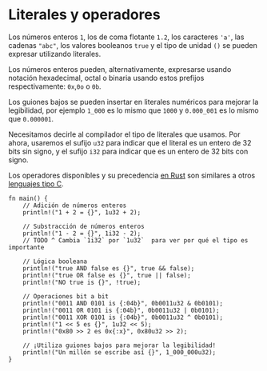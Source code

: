 # Literales y operadores

Los números enteros `1`, los de coma flotante `1.2`, los caracteres `'a'`, las
cadenas `"abc"`, los valores booleanos `true` y el tipo de unidad `()` se
pueden expresar utilizando literales.

Los números enteros pueden, alternativamente, expresarse usando notación
hexadecimal, octal o binaria usando estos prefijos respectivamente: `0x`,`0o` o
`0b`.

Los guiones bajos se pueden insertar en literales numéricos para mejorar la
legibilidad, por ejemplo `1_000` es lo mismo que `1000` y `0.000_001` es lo
mismo que `0.000001`.

Necesitamos decirle al compilador el tipo de literales que usamos. Por ahora,
usaremos el sufijo `u32` para indicar que el literal es un entero de 32 bits
sin signo, y el sufijo `i32` para indicar que es un entero de 32 bits con
signo.

Los operadores disponibles y su precedencia [en Rust][rust op-prec] son
similares a otros [lenguajes tipo C][op-prec].

```rust,editable
fn main() {
    // Adición de números enteros
    println!("1 + 2 = {}", 1u32 + 2);

    // Substracción de números enteros
    println!("1 - 2 = {}", 1i32 - 2);
    // TODO ^ Cambia `1i32` por `1u32`  para ver por qué el tipo es importante

    // Lógica booleana
    println!("true AND false es {}", true && false);
    println!("true OR false es {}", true || false);
    println!("NO true is {}", !true);

    // Operaciones bit a bit
    println!("0011 AND 0101 is {:04b}", 0b0011u32 & 0b0101);
    println!("0011 OR 0101 is {:04b}", 0b0011u32 | 0b0101);
    println!("0011 XOR 0101 is {:04b}", 0b0011u32 ^ 0b0101);
    println!("1 << 5 es {}", 1u32 << 5);
    println!("0x80 >> 2 es 0x{:x}", 0x80u32 >> 2);

    // ¡Utiliza guiones bajos para mejorar la legibilidad!
    println!("Un millón se escribe así {}", 1_000_000u32);
}
```

[rust op-prec]: https://doc.rust-lang.org/reference/expressions.html#expression-precedence
[op-prec]: https://en.wikipedia.org/wiki/Operator_precedence#Programming_languages
